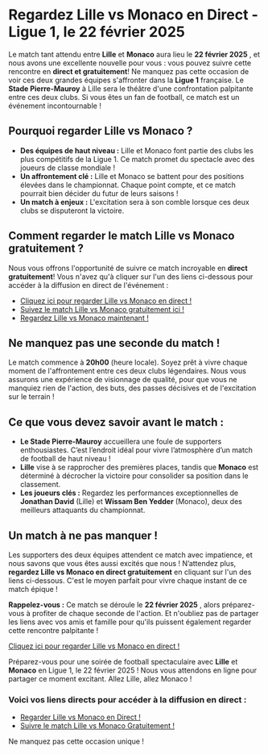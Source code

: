 # Regardez Lille vs Monaco en Direct - Ligue 1, le 22 février 2025

Le match tant attendu entre **Lille** et **Monaco** aura lieu le **22 février 2025** , et nous avons une excellente nouvelle pour vous : vous pouvez suivre cette rencontre en **direct et gratuitement**! Ne manquez pas cette occasion de voir ces deux grandes équipes s'affronter dans la **Ligue 1** française. Le **Stade Pierre-Mauroy** à Lille sera le théâtre d'une confrontation palpitante entre ces deux clubs. Si vous êtes un fan de football, ce match est un événement incontournable !

## Pourquoi regarder Lille vs Monaco ?

- **Des équipes de haut niveau :** Lille et Monaco font partie des clubs les plus compétitifs de la Ligue 1. Ce match promet du spectacle avec des joueurs de classe mondiale !
- **Un affrontement clé :** Lille et Monaco se battent pour des positions élevées dans le championnat. Chaque point compte, et ce match pourrait bien décider du futur de leurs saisons !
- **Un match à enjeux :** L'excitation sera à son comble lorsque ces deux clubs se disputeront la victoire.

## Comment regarder le match Lille vs Monaco gratuitement ?

Nous vous offrons l'opportunité de suivre ce match incroyable en **direct gratuitement**! Vous n'avez qu'à cliquer sur l'un des liens ci-dessous pour accéder à la diffusion en direct de l'événement :

- [Cliquez ici pour regarder Lille vs Monaco en direct !](https://tinyurl.com/livestreamfreeo?st=Lille+vs+Monaco&si=gh)
- [Suivez le match Lille vs Monaco gratuitement ici !](https://tinyurl.com/livestreamfreeo?st=Lille+vs+Monaco&si=gh)
- [Regardez Lille vs Monaco maintenant !](https://tinyurl.com/livestreamfreeo?st=Lille+vs+Monaco&si=gh)

## Ne manquez pas une seconde du match !

Le match commence à **20h00** (heure locale). Soyez prêt à vivre chaque moment de l'affrontement entre ces deux clubs légendaires. Nous vous assurons une expérience de visionnage de qualité, pour que vous ne manquiez rien de l'action, des buts, des passes décisives et de l'excitation sur le terrain !

## Ce que vous devez savoir avant le match :

- **Le Stade Pierre-Mauroy** accueillera une foule de supporters enthousiastes. C’est l’endroit idéal pour vivre l’atmosphère d’un match de football de haut niveau !
- **Lille** vise à se rapprocher des premières places, tandis que **Monaco** est déterminé à décrocher la victoire pour consolider sa position dans le classement.
- **Les joueurs clés :** Regardez les performances exceptionnelles de **Jonathan David** (Lille) et **Wissam Ben Yedder** (Monaco), deux des meilleurs attaquants du championnat.

## Un match à ne pas manquer !

Les supporters des deux équipes attendent ce match avec impatience, et nous savons que vous êtes aussi excités que nous ! N’attendez plus, **regardez Lille vs Monaco en direct gratuitement** en cliquant sur l'un des liens ci-dessous. C'est le moyen parfait pour vivre chaque instant de ce match épique !

**Rappelez-vous :** Ce match se déroule le **22 février 2025** , alors préparez-vous à profiter de chaque seconde de l'action. Et n'oubliez pas de partager les liens avec vos amis et famille pour qu'ils puissent également regarder cette rencontre palpitante !

[Cliquez ici pour regarder Lille vs Monaco en direct !](https://tinyurl.com/livestreamfreeo?st=Lille+vs+Monaco&si=gh)

Préparez-vous pour une soirée de football spectaculaire avec **Lille** et **Monaco** en Ligue 1, le 22 février 2025 ! Nous vous attendons en ligne pour partager ce moment excitant. Allez Lille, allez Monaco !

### Voici vos liens directs pour accéder à la diffusion en direct :

- [Regarder Lille vs Monaco en Direct !](https://tinyurl.com/livestreamfreeo?st=Lille+vs+Monaco&si=gh)
- [Suivre le match Lille vs Monaco Gratuitement !](https://tinyurl.com/livestreamfreeo?st=Lille+vs+Monaco&si=gh)

Ne manquez pas cette occasion unique !
